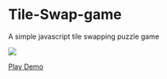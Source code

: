 Tile-Swap-game
==============

A simple javascript tile swapping puzzle game

<img src="https://github.com/blujay/tileswap/blob/master/tileswap-javascript-game-mafj-alvarez.png" />

<a href="https://dl.dropboxusercontent.com/u/59813395/tileswap/tileswap.html">Play Demo</a>
